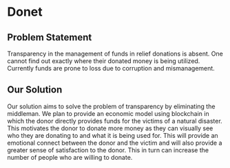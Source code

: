 # Donet

## Problem Statement
Transparency in the management of funds in relief donations is absent. One cannot find out exactly where their donated money is being utilized.
Currently funds are prone to loss due to corruption and mismanagement. 
 
## Our Solution
Our solution aims to solve the problem of transparency by eliminating the middleman. We plan to provide an economic model using blockchain in which the donor directly provides funds for the victims of a natural disaster.
This motivates the donor to donate more money as they can visually see who they are donating to and what it is being used for.
This will provide an emotional connect between the donor and the victim and will also provide a greater sense of satisfaction to the donor.
This in turn can increase the number of people who are willing to donate.
